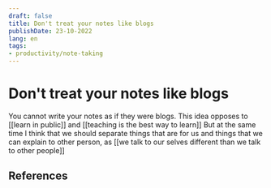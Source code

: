 ```yaml
---
draft: false
title: Don't treat your notes like blogs
publishDate: 23-10-2022
lang: en
tags:
- productivity/note-taking
---
```


# Don't treat your notes like blogs


You cannot write your notes as if they were blogs. This idea opposes to [[learn in public]] and [[teaching is the best way to learn]]
But at the same time I think that we should separate things that are for us and things that we can explain to other  person, as [[we talk to our selves different than we talk to other people]]


## References
